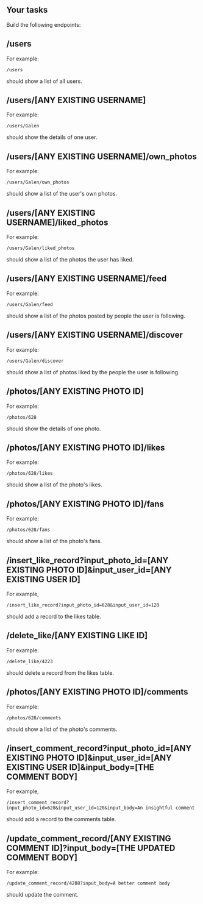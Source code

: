 
## Your tasks

Build the following endpoints:

## /users

For example:

```
/users
```

should show a list of all users.

## /users/[ANY EXISTING USERNAME]

For example:

```
/users/Galen
```

should show the details of one user.

## /users/[ANY EXISTING USERNAME]/own_photos

For example:

```
/users/Galen/own_photos
```

should show a list of the user's own photos.

## /users/[ANY EXISTING USERNAME]/liked_photos

For example:

```
/users/Galen/liked_photos
```

should show a list of the photos the user has liked.

## /users/[ANY EXISTING USERNAME]/feed

For example:

```
/users/Galen/feed
```

should show a list of the photos posted by people the user is following.

## /users/[ANY EXISTING USERNAME]/discover

For example:

```
/users/Galen/discover
```

should show a list of photos liked by the people the user is following.

## /photos/[ANY EXISTING PHOTO ID]

For example:

```
/photos/628
```

should show the details of one photo.

## /photos/[ANY EXISTING PHOTO ID]/likes

For example:

```
/photos/628/likes
```

should show a list of the photo's likes.

## /photos/[ANY EXISTING PHOTO ID]/fans

For example:

```
/photos/628/fans
```

should show a list of the photo's fans.

## /insert_like_record?input_photo_id=[ANY EXISTING PHOTO ID]&input_user_id=[ANY EXISTING USER ID]

For example,

```
/insert_like_record?input_photo_id=628&input_user_id=120
```

should add a record to the likes table.

## /delete_like/[ANY EXISTING LIKE ID]

For example:

```
/delete_like/4223
```

should delete a record from the likes table.

## /photos/[ANY EXISTING PHOTO ID]/comments

For example:

```
/photos/628/comments
```

should show a list of the photo's comments.

## /insert_comment_record?input_photo_id=[ANY EXISTING PHOTO ID]&input_user_id=[ANY EXISTING USER ID]&input_body=[THE COMMENT BODY]

For example,

```
/insert_comment_record?input_photo_id=628&input_user_id=120&input_body=An insightful comment
```

should add a record to the comments table.

## /update_comment_record/[ANY EXISTING COMMENT ID]?input_body=[THE UPDATED COMMENT BODY]

For example:

```
/update_comment_record/4288?input_body=A better comment body
```

should update the comment.
